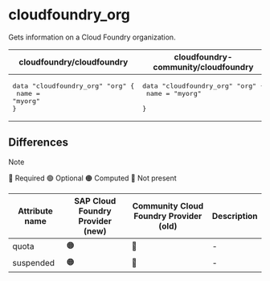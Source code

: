# cloudfoundry_org

Gets information on a Cloud Foundry organization.

| cloudfoundry/cloudfoundry | cloudfoundry-community/cloudfoundry |
| -- | -- |
| <pre>data "cloudfoundry_org" "org" {</br>  name = "myorg"</br>}</br></pre>|<pre>data "cloudfoundry_org" "org" {</br>    name = "myorg"    </br>}</br></pre> |  

## Differences

> [!NOTE]  
> 🔵 Required  🟢 Optional 🟠 Computed  🔴 Not present

| Attribute name | SAP Cloud Foundry Provider (new)|  Community Cloud Foundry Provider (old) | Description |
| --- | --- | --- | --- |
| quota | 🟠| 🔴 | - |
| suspended | 🟠 | 🔴 | - |
